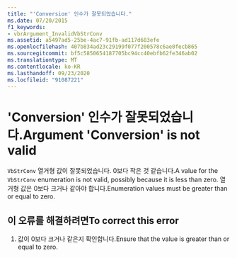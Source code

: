 ```yaml
---
title: "'Conversion' 인수가 잘못되었습니다."
ms.date: 07/20/2015
f1_keywords:
- vbrArgument_InvalidVbStrConv
ms.assetid: a5497ad5-25be-4ac7-91fb-ad117d683efe
ms.openlocfilehash: 407b834ad23c29199f077f200578c6ae0fecb865
ms.sourcegitcommit: bf5c5850654187705bc94cc40ebfb62fe346ab02
ms.translationtype: MT
ms.contentlocale: ko-KR
ms.lasthandoff: 09/23/2020
ms.locfileid: "91087221"
---
```

# <a name="argument-conversion-is-not-valid"></a><span data-ttu-id="590bd-102">'Conversion' 인수가 잘못되었습니다.</span><span class="sxs-lookup"><span data-stu-id="590bd-102">Argument 'Conversion' is not valid</span></span>

<span data-ttu-id="590bd-103">`VbStrConv` 열거형 값이 잘못되었습니다. 0보다 작은 것 같습니다.</span><span class="sxs-lookup"><span data-stu-id="590bd-103">A value for the `VbStrConv` enumeration is not valid, possibly because it is less than zero.</span></span> <span data-ttu-id="590bd-104">열거형 값은 0보다 크거나 같아야 합니다.</span><span class="sxs-lookup"><span data-stu-id="590bd-104">Enumeration values must be greater than or equal to zero.</span></span>  
  
## <a name="to-correct-this-error"></a><span data-ttu-id="590bd-105">이 오류를 해결하려면</span><span class="sxs-lookup"><span data-stu-id="590bd-105">To correct this error</span></span>  
  
1. <span data-ttu-id="590bd-106">값이 0보다 크거나 같은지 확인합니다.</span><span class="sxs-lookup"><span data-stu-id="590bd-106">Ensure that the value is greater than or equal to zero.</span></span>
